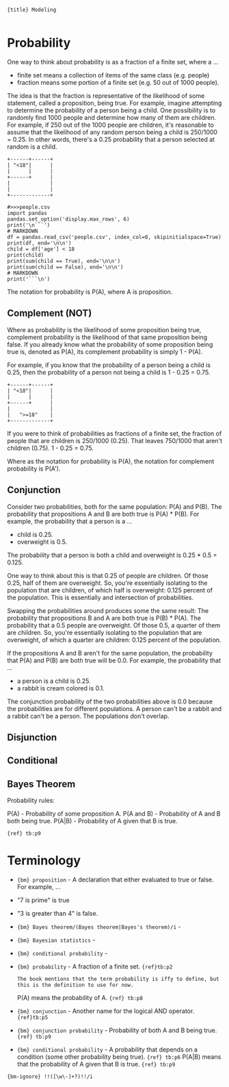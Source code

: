 `{title} Modeling`

```{toc}
```

# Probability

One way to think about probability is as a fraction of a finite set, where a ...

* finite set means a collection of items of the same class (e.g. people)
* fraction means some portion of a finite set (e.g. 50 out of 1000 people).

The idea is that the fraction is representative of the likelihood of some statement, called a proposition, being true. For example, imagine attempting to determine the probability of a person being a child. One possibility is to randomly find 1000 people and determine how many of them are children. For example, if 250 out of the 1000 people are children, it's reasonable to assume that the likelihood of any random person being a child is 250/1000 = 0.25. In other words, there's a 0.25 probability that a person selected at random is a child.

```{svgbob}
+------+------+
| "<18"|      |
|      |      |
+------+      |
|             |
|             |
+-------------+
```

```{run}
#>>>people.csv
import pandas
pandas.set_option('display.max_rows', 6)
print('\n```')
# MARKDOWN
df = pandas.read_csv('people.csv', index_col=0, skipinitialspace=True)
print(df, end='\n\n')
child = df['age'] < 18
print(child)
print(sum(child == True), end='\n\n')
print(sum(child == False), end='\n\n')
# MARKDOWN
print('```\n')
```

The notation for probability is P(A), where A is proposition.

## Complement (NOT)

Where as probability is the likelihood of some proposition being true, complement probability is the likelihood of that same proposition being false. If you already know what the probability of some proposition being true is, denoted as P(A), its complement probability is simply 1 - P(A).

For example, if you know that the probability of a person being a child is 0.25, then the probability of a person not being a child is 1 - 0.25 = 0.75.

```{svgbob}
+------+------+
| "<18"|      |
|      |      |
+------+      |
|             |
|   ">=18"    |
+-------------+
```

If you were to think of probabilities as fractions of a finite set, the fraction of people that are children is 250/1000 (0.25). That leaves 750/1000 that aren't children (0.75). 1 - 0.25 = 0.75.

Where as the notation for probability is P(A), the notation for complement probability is P(A').

## Conjunction

Consider two probabilities, both for the same population: P(A) and P(B). The probability that propositions A and B are both true is P(A) * P(B). For example, the probability that a person is a ...

 * child is 0.25.
 * overweight is 0.5.

The probability that a person is both a child and overweight is 0.25 * 0.5 = 0.125.

One way to think about this is that 0.25 of people are children. Of those 0.25, half of them are overweight. So, you're essentially isolating to the population that are children, of which half is overweight: 0.125 percent of the population. This is essentially and intersection of probabilities.

Swapping the probabilities around produces some the same result: The probability that propositions B and A are both true is P(B) * P(A). The probability that a 0.5 people are overweight. Of those 0.5, a quarter of them are children. So, you're essentially isolating to the population that are overweight, of which a quarter are children: 0.125 percent of the population.

If the propositions A and B aren't for the same population, the probability that P(A) and P(B) are both true will be 0.0. For example, the probability that ...

 * a person is a child is 0.25.
 * a rabbit is cream colored is 0.1.

The conjunction probability of the two probabilities above is 0.0 because the probabilities are for different populations. A person can't be a rabbit and a rabbit can't be a person. The populations don't overlap.

## Disjunction

## Conditional

## Bayes Theorem

Probability rules:

 P(A) - Probability of some proposition A.
 P(A and B) - Probability of A and B both being true.
 P(A|B) - Probability of A given that B is true.

 

`{ref} tb:p9`

# Terminology

 * `{bm} proposition` - A declaration that either evaluated to true or false. For example, ...
 
  * "7 is prime" is true
  * "3 is greater than 4" is false.

 * `{bm} Bayes theorem/(Bayes theorem|Bayes's theorem)/i` -

 * `{bm} Bayesian statistics` - 

 * `{bm} conditional probability` - 

 * `{bm} probability` - A fraction of a finite set. `{ref}tb:p2`

   ```{note}
   The book mentions that the term probability is iffy to define, but this is the definition to use for now.
   ```

   P(A) means the probability of A. `{ref} tb:p8`

 * `{bm} conjunction` - Another name for the logical AND operator. `{ref}tb:p5`

 * `{bm} conjunction probability` - Probability of both A and B being true. `{ref} tb:p9`

 * `{bm} conditional probability` - A probability that depends on a condition (some other probability being true). `{ref} tb:p6` P(A|B) means that the probability of A given that B is true. `{ref} tb:p9`

`{bm-ignore} !!([\w\-]+?)!!/i`
